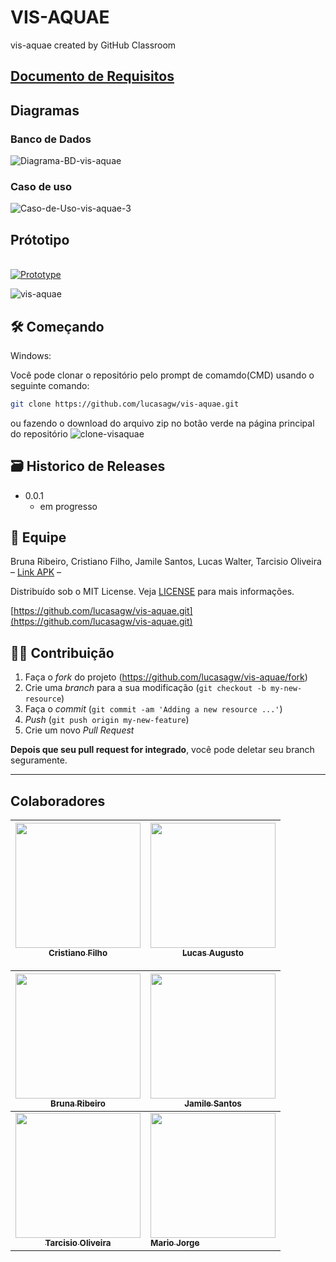 # VIS-AQUAE
vis-aquae created by GitHub Classroom

## [Documento de Requisitos](https://docs.google.com/document/d/1vSnOqs6oYxMnJhNvfff6uQ4Gg4PAJYJzV6xjeuFA1Dg/edit?usp=sharing)

## Diagramas 

### Banco de Dados

<img src="https://i.ibb.co/tq58kNk/Diagrama-BD-vis-aquae.png" alt="Diagrama-BD-vis-aquae" border="0">

### Caso de uso

<img src="https://i.ibb.co/dPLfTTW/Caso-de-Uso-vis-aquae-3.png" alt="Caso-de-Uso-vis-aquae-3" border="0">

## Prótotipo

<br> [![Prototype](https://i.ibb.co/rFXhFGS/telas.gif)](https://www.figma.com/file/j3c69AqyQXRxihzcZdIR7p/Prototype-Project-Mobile?node-id=0%3A1)

<img src="https://i.ibb.co/tqJhGqR/vis-aquae.jpg" alt="vis-aquae" border="0">

## 🛠 Começando

Windows:

Você pode clonar o repositório pelo prompt de comamdo(CMD) usando o seguinte comando:

```sh
git clone https://github.com/lucasagw/vis-aquae.git
```
ou fazendo o download do arquivo zip no botão verde na página principal do repositório
<img src="https://i.ibb.co/jgJvbMt/clone-visaquae.jpg" alt="clone-visaquae" border="0">







## 🗃 Historico de Releases

- 0.0.1
  - em progresso

## 📝 Equipe

Bruna Ribeiro, Cristiano Filho, Jamile Santos, Lucas Walter, Tarcisio Oliveira – [Link APK]() – 

Distribuído sob o MIT License. Veja [LICENSE](LICENSE) para mais informações.

[https://github.com/lucasagw/vis-aquae.git](https://github.com/lucasagw/vis-aquae.git)

## 🧙‍♂️ Contribuição

1. Faça o _fork_ do projeto (<https://github.com/lucasagw/vis-aquae/fork>)
2. Crie uma _branch_ para a sua modificação (`git checkout -b my-new-resource`)
3. Faça o _commit_ (`git commit -am 'Adding a new resource ...'`)
4. _Push_ (`git push origin my-new-feature`)
5. Crie um novo _Pull Request_

**Depois que seu pull request for integrado**, você pode deletar seu branch seguramente.

---

## Colaboradores
	

 [<img src="https://avatars.githubusercontent.com/u/54041918?s=400&u=9691b69b1b7c46137971d4b2775228007fff85a9&v=4" width="200px; "/><br><sub><b>Cristiano Filho</b></sub>](https://github.com/CristianoFilho) |  [<img src="https://avatars.githubusercontent.com/u/79553621?s=400&v=4" width="200px;"/><br><sub><b>Lucas Augusto</b></sub>](https://github.com/lucasagw) | 	
:---: | ---

[<img src="https://avatars.githubusercontent.com/u/72201119?s=400&v=4" width="200px;"/><br><sub><b>Bruna Ribeiro</b></sub>](https://github.com/BrunaRA) | 	 [<img src="https://avatars.githubusercontent.com/u/15247079?v=4" width="200px;"/><br><sub><b>Jamile Santos</b></sub>](https://github.com/jamile08) |
:---: | ---
[<img src="https://avatars.githubusercontent.com/u/79255361?v=4" width="200px;"/><br><sub><b>Tarcisio Oliveira</b></sub>](https://github.com/TarcisioOliveira2021) | 	 [<img src="https://avatars.githubusercontent.com/u/554178?v=4" width="200px;"/><br><sub><b>Mario Jorge</b></sub>](https://github.com/mariojp) |
